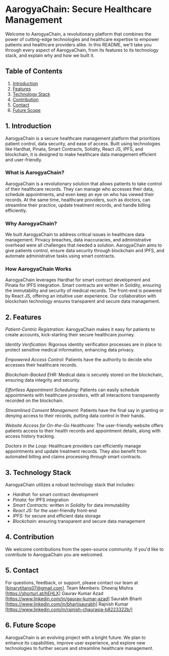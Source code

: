 # AarogyaChain: Secure Healthcare Management

Welcome to AarogyaChain, a revolutionary platform that combines the power of cutting-edge technologies and healthcare expertise to empower patients and healthcare providers alike. In this README, we'll take you through every aspect of AarogyaChain, from its features to its technology stack, and explain why and how we built it.

## Table of Contents
1. [Introduction](#introduction)
2. [Features](#features)
3. [Technology Stack](#technology-stack)
4. [Contribution](#contribution)
5. [Contact](#contact)
6. [Future Scope](#future-scope)

## 1. Introduction <a name="introduction"></a>

AarogyaChain is a secure healthcare management platform that prioritizes patient control, data security, and ease of access. Built using technologies like Hardhat, Pinata, Smart Contracts, Solidity, React JS, IPFS, and blockchain, it is designed to make healthcare data management efficient and user-friendly. 

### What is AarogyaChain?

AarogyaChain is a revolutionary solution that allows patients to take control of their healthcare records. They can manage who accesses their data, schedule appointments, and even keep an eye on who has viewed their records. At the same time, healthcare providers, such as doctors, can streamline their practice, update treatment records, and handle billing efficiently.

### Why AarogyaChain?

We built AarogyaChain to address critical issues in healthcare data management. Privacy breaches, data inaccuracies, and administrative overhead were all challenges that needed a solution. AarogyaChain aims to give patients control, ensure data security through blockchain and IPFS, and automate administrative tasks using smart contracts.

### How AarogyaChain Works

AarogyaChain leverages Hardhat for smart contract development and Pinata for IPFS integration. Smart contracts are written in Solidity, ensuring the immutability and security of medical records. The front-end is powered by React JS, offering an intuitive user experience. Our collaboration with blockchain technology ensures transparent and secure data management.

## 2. Features <a name="features"></a>

*Patient-Centric Registration:* AarogyaChain makes it easy for patients to create accounts, kick-starting their secure healthcare journey.

*Identity Verification:* Rigorous identity verification processes are in place to protect sensitive medical information, enhancing data privacy.

*Empowered Access Control:* Patients have the authority to decide who accesses their healthcare records. 

*Blockchain-Backed EHR:* Medical data is securely stored on the blockchain, ensuring data integrity and security.

*Effortless Appointment Scheduling:* Patients can easily schedule appointments with healthcare providers, with all interactions transparently recorded on the blockchain.

*Streamlined Consent Management:* Patients have the final say in granting or denying access to their records, putting data control in their hands.

*Website Access for On-the-Go Healthcare:* The user-friendly website offers patients access to their health records and appointment details, along with access history tracking.

*Doctors in the Loop:* Healthcare providers can efficiently manage appointments and update treatment records. They also benefit from automated billing and claims processing through smart contracts.

## 3. Technology Stack <a name="technology-stack"></a>

AarogyaChain utilizes a robust technology stack that includes:
- *Hardhat:* for smart contract development
- *Pinata:* for IPFS integration
- *Smart Contracts:* written in *Solidity* for data immutability
- *React JS:* for the user-friendly front-end
- *IPFS:* for secure and efficient data storage
- *Blockchain:* ensuring transparent and secure data management

## 4. Contribution <a name="contribution"></a>

We welcome contributions from the open-source community. If you'd like to contribute to AarogyaChain you are welcomed.

## 5. Contact <a name="contact"></a>

For questions, feedback, or support, please contact our team at [binarytitans07@gmail.com].
Team Members: Dheeraj Mishra [https://shorturl.at/hEHLX]
              Gaurav Kumar Azad [https://www.linkedin.com/in/gaurav-kumar-azad]
              Saurabh Bharti [https://www.linkedin.com/in/bhartisaurabh] 
              Rajnish Kumar [https://www.linkedin.com/in/rajnish-chaurasia-b8223322b/]
## 6. Future Scope <a name="future-scope"></a>

AarogyaChain is an evolving project with a bright future. We plan to enhance its capabilities, improve user experience, and explore new technologies to further secure and streamline healthcare management.

